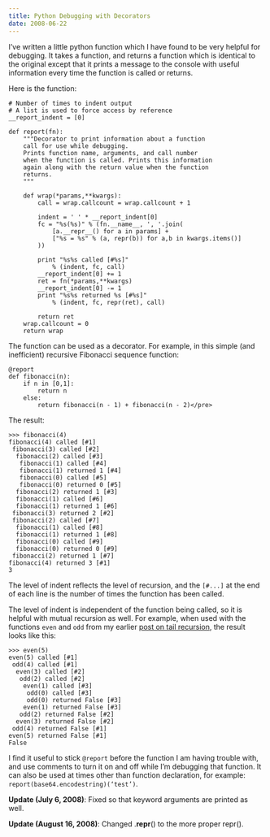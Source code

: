 ```yaml
---
title: Python Debugging with Decorators
date: 2008-06-22
---
```

I’ve written a little python function which I have found to be very helpful for debugging. It takes a function, and returns a function which is identical to the original except that it prints a message to the console with useful information every time the function is called or returns.

Here is the function:

    # Number of times to indent output
    # A list is used to force access by reference
    __report_indent = [0]

    def report(fn):
        """Decorator to print information about a function
        call for use while debugging.
        Prints function name, arguments, and call number
        when the function is called. Prints this information
        again along with the return value when the function
        returns.
        """

        def wrap(*params,**kwargs):
            call = wrap.callcount = wrap.callcount + 1

            indent = ' ' * __report_indent[0]
            fc = "%s(%s)" % (fn.__name__, ', '.join(
                [a.__repr__() for a in params] +
                ["%s = %s" % (a, repr(b)) for a,b in kwargs.items()]
            ))

            print "%s%s called [#%s]"
                % (indent, fc, call)
            __report_indent[0] += 1
            ret = fn(*params,**kwargs)
            __report_indent[0] -= 1
            print "%s%s returned %s [#%s]"
                % (indent, fc, repr(ret), call)

            return ret
        wrap.callcount = 0
        return wrap

The function can be used as a decorator. For example, in this simple (and inefficient) recursive Fibonacci sequence function:

    @report
    def fibonacci(n):
        if n in [0,1]:
            return n
        else:
            return fibonacci(n - 1) + fibonacci(n - 2)</pre>

The result:

    >>> fibonacci(4)
    fibonacci(4) called [#1]
     fibonacci(3) called [#2]
      fibonacci(2) called [#3]
       fibonacci(1) called [#4]
       fibonacci(1) returned 1 [#4]
       fibonacci(0) called [#5]
       fibonacci(0) returned 0 [#5]
      fibonacci(2) returned 1 [#3]
      fibonacci(1) called [#6]
      fibonacci(1) returned 1 [#6]
     fibonacci(3) returned 2 [#2]
     fibonacci(2) called [#7]
      fibonacci(1) called [#8]
      fibonacci(1) returned 1 [#8]
      fibonacci(0) called [#9]
      fibonacci(0) returned 0 [#9]
     fibonacci(2) returned 1 [#7]
    fibonacci(4) returned 3 [#1]
    3

The level of indent reflects the level of recursion, and the `[#...]` at the end of each line is the number of times the function has been called.

The level of indent is independent of the function being called, so it is helpful with mutual recursion as well. For example, when used with the functions <code>even</code> and <code>odd</code> from my earlier <a href="http://www.paulbutler.org/archives/tail-recursion-in-python/">post on tail recursion</a>, the result looks like this:

    >>> even(5)
    even(5) called [#1]
     odd(4) called [#1]
      even(3) called [#2]
       odd(2) called [#2]
        even(1) called [#3]
         odd(0) called [#3]
         odd(0) returned False [#3]
        even(1) returned False [#3]
       odd(2) returned False [#2]
      even(3) returned False [#2]
     odd(4) returned False [#1]
    even(5) returned False [#1]
    False

I find it useful to stick <code>@report</code> before the function I am having trouble with, and use comments to turn it on and off while I’m debugging that function. It can also be used at times other than function declaration, for example: <code>report(base64.encodestring)(‘test’)</code>.

<strong>Update (July 6, 2008)</strong>: Fixed so that keyword arguments are printed as well.

<strong>Update (August 16, 2008)</strong>: Changed .__repr__() to the more proper repr().

